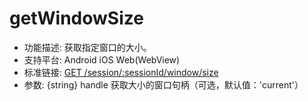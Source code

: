 # getWindowSize

* 功能描述: 获取指定窗口的大小。
* 支持平台: Android iOS Web(WebView)
* 标准链接: [GET /session/:sessionId/window/size](https://w3c.github.io/webdriver/#get-window-size)
* 参数: {string} handle 获取大小的窗口句柄（可选，默认值：'current'）